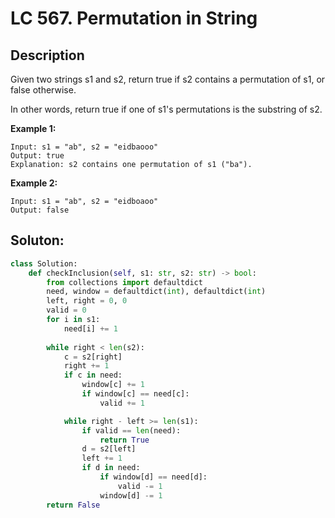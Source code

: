# LC 567. Permutation in String

## Description

Given two strings s1 and s2, return true if s2 contains a permutation of s1, or false otherwise.

In other words, return true if one of s1's permutations is the substring of s2.

__Example 1:__

```
Input: s1 = "ab", s2 = "eidbaooo"
Output: true
Explanation: s2 contains one permutation of s1 ("ba").
```

__Example 2:__

```
Input: s1 = "ab", s2 = "eidboaoo"
Output: false
```

## Soluton:

```py
class Solution:
    def checkInclusion(self, s1: str, s2: str) -> bool:
        from collections import defaultdict
        need, window = defaultdict(int), defaultdict(int)
        left, right = 0, 0
        valid = 0
        for i in s1:
            need[i] += 1
            
        while right < len(s2):
            c = s2[right]
            right += 1
            if c in need:
                window[c] += 1
                if window[c] == need[c]:
                    valid += 1

            while right - left >= len(s1):
                if valid == len(need):
                    return True
                d = s2[left]
                left += 1
                if d in need:
                    if window[d] == need[d]:
                        valid -= 1
                    window[d] -= 1
        return False
```
